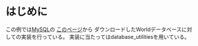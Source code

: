 # はじめに
この例では[MySQL](https://www.mysql.com/)の
[このページ](https://dev.mysql.com/doc/index-other.html)から
ダウンロードしたWorldデータベースに対しての実装を行っている。
実装に当たってはdatabase_utilitiesを用いている。
